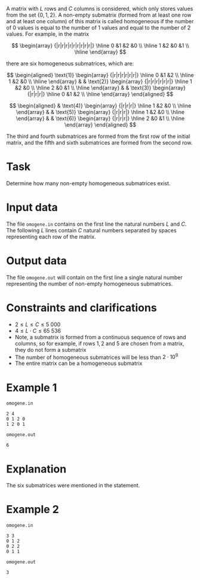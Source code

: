 
A matrix with $L$ rows and $C$ columns is considered, which only stores values from the set $\{0, 1, 2\}$. A non-empty submatrix (formed from at least one row and at least one column) of this matrix is called homogeneous if the number of $0$ values is equal to the number of $1$ values and equal to the number of $2$ values. For example, in the matrix

$$
\begin{array} {|r|r|r|r|r|r|r|r|r|}
\hline
0 &1 &2 &0 \\
\hline
1 &2 &0 &1 \\
\hline
\end{array}
$$

there are six homogeneous submatrices, which are:

$$
\begin{aligned}
\text{1)} \begin{array} {|r|r|r|r|r|r|}
\hline
0 &1 &2 \\
\hline
1 &2 &0 \\
\hline
\end{array} &
& \text{2)} \begin{array} {|r|r|r|r|r|r|}
\hline
1 &2 &0 \\
\hline
2 &0 &1 \\
\hline
\end{array} &
& \text{3)} \begin{array} {|r|r|r|}
\hline
0 &1 &2 \\
\hline
\end{array}
\end{aligned}
$$

$$
\begin{aligned}
& \text{4)} \begin{array} {|r|r|r|}
\hline
1 &2 &0 \\
\hline
\end{array} &
& \text{5)} \begin{array} {|r|r|r|}
\hline
1 &2 &0 \\
\hline
\end{array} &
& \text{6)} \begin{array} {|r|r|r|}
\hline
2 &0 &1 \\
\hline
\end{array}
\end{aligned}
$$

The third and fourth submatrices are formed from the first row of the initial matrix, and the fifth and sixth submatrices are formed from the second row.

# Task

Determine how many non-empty homogeneous submatrices exist.

# Input data

The file `omogene.in` contains on the first line the natural numbers $L$ and $C$. The following $L$ lines contain $C$ natural numbers separated by spaces representing each row of the matrix.

# Output data

The file `omogene.out` will contain on the first line a single natural number representing the number of non-empty homogeneous submatrices.

# Constraints and clarifications

* $2 \leq L \leq C \leq 5\ 000$
* $4 \leq L \cdot C \leq 65\ 536$
* Note, a submatrix is formed from a continuous sequence of rows and columns, so for example, if rows $1, 2$ and $5$ are chosen from a matrix, they do not form a submatrix
* The number of homogeneous submatrices will be less than $2 \cdot 10^9$
* The entire matrix can be a homogeneous submatrix

# Example 1

`omogene.in`
```
2 4
0 1 2 0
1 2 0 1
```

`omogene.out`
```
6
```

# Explanation

The six submatrices were mentioned in the statement.

# Example 2

`omogene.in`
```
3 3
0 1 2
0 2 2
0 1 1
```

`omogene.out`
```
3
```
